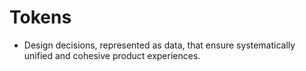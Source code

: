 # Tokens

- Design decisions, represented as data, that ensure systematically unified and cohesive product experiences.
